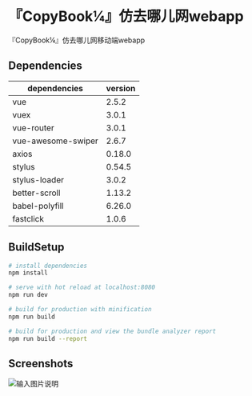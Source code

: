 # 『CopyBook¼』仿去哪儿网webapp

『CopyBook¼』仿去哪儿网移动端webapp

## Dependencies
|  dependencies  |  version  |
| -- | -- |
|  vue  |  2.5.2  |
|  vuex  |  3.0.1  |
|  vue-router  |  3.0.1  |
|  vue-awesome-swiper  |  2.6.7  |
|  axios  |  0.18.0  |
|  stylus  |  0.54.5  |
|  stylus-loader  |  3.0.2  |
|  better-scroll  |  1.13.2  |
|  babel-polyfill  |  6.26.0  |
|  fastclick  |  1.0.6  |

## BuildSetup
``` bash
# install dependencies
npm install

# serve with hot reload at localhost:8080
npm run dev

# build for production with minification
npm run build

# build for production and view the bundle analyzer report
npm run build --report
```
## Screenshots
![输入图片说明](https://images.gitee.com/uploads/images/2018/1123/162827_a0c89ccc_1063291.gif "20181123162758.gif")
